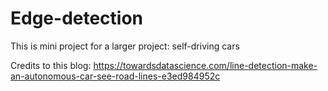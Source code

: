 # Edge-detection
This is mini project for a larger project: self-driving cars

Credits to this blog:
https://towardsdatascience.com/line-detection-make-an-autonomous-car-see-road-lines-e3ed984952c
